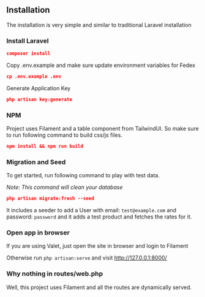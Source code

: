 ## Installation

The installation is very simple and similar to traditional Laravel installation

### Install Laravel

```json
composer install
```

Copy .env.example and make sure update environment variables for Fedex

```json
cp .env.example .env
```

Generate Application Key

```json
php artisan key:generate
```

### NPM

Project uses Filament and a table component from TailwindUI. So make sure to run following command to build css/js files.

```json
npm install && npm run build
```

### Migration and Seed

To get started, run following command to play with test data.

_Note: This command will clean your database_

```json
php artisan migrate:fresh --seed
```

It includes a seeder to add a User with email: `test@example.com` and password: `password`
and it adds a test product and fetches the rates for it.

### Open app in browser

If you are using Valet, just open the site in browser and login to Filament

Otherwise run `php artisan:serve` and visit http://127.0.0.1:8000/

### Why nothing in routes/web.php

Well, this project uses Filament and all the routes are dynamically served.
